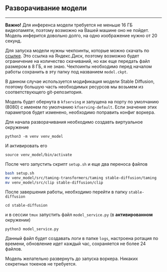## Разворачивание модели

------------------------

**Важно!** Для инференса модели требуется не меньше 16 ГБ видеопамяти, поэтому возможно на Вашей машине оно не пойдет. Модель инферится довольно долго, на одно изображение нужно от 20 секунд.

Для запуска модели нужны чекпоинты, которые можно скачать по [ссылке](https://disk.yandex.ru/d/k78E0t3yPOvzFw). Это ссылка на Яндекс.Диск, поэтому возможно будет ограничение на количество скачиваний, но как еще передать файл размером в 8 ГБ, я не знаю. Чекпоинты необходимо перед началом работы сохранить в эту папку под названием `model.ckpt`.

В данном случае используется модификация модели Stable Diffusion, поэтому большую часть необходимых ресурсов мы возьмем из соответствующего git-репозитория. 

Модель будет обернута в `kfserving` и запущена на порту по умолчанию (8080) с именем по умолчанию `kfserving-default`. Если значение этих параметров будет изменено, необходимо поправить конфиг воркера.

Для начала разворачивания необходимо создавть виртуальное окружение

```python3 -m venv venv_model```

И активировать его

```source venv_model/bin/activate```

После чего запустить скрипт `setup.sh` и еще два переноса файлов

```bash
bash setup.sh
mv venv_model/src/taming-transformers/taming stable-diffusion/taming
mv venv_model/src/clip stable-diffusion/clip
```


После завершения работы, необходимо перейти в папку `stable-diffusion`

```cd stable-diffusion```

и в сессии `tmux` запустить файл `model_service.py` (в **активированном** окружении)

```python3 model_service.py```

Данный файл будет создавать логи в папке `logs`, настроена ротация по времени, обновление идет каждый час, сохраняется не более 24 файлов.

Модель желательно развернуть до запуска воркера. Никаких секретных токенов не требуется.
